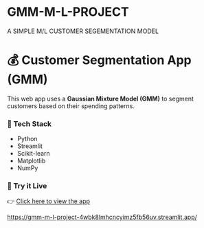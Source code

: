 # GMM-M-L-PROJECT
A SIMPLE M/L CUSTOMER SEGEMENTATION MODEL 
<br>

# 💰 Customer Segmentation App (GMM)

This web app uses a **Gaussian Mixture Model (GMM)** to segment customers based on their spending patterns.

### 🧩 Tech Stack
- Python
- Streamlit
- Scikit-learn
- Matplotlib
- NumPy

### 🚀 Try it Live
👉 [Click here to view the app](https://yourusername-yourrepo.streamlit.app)












https://gmm-m-l-project-4wbk8lmhcncyimz5fb56uv.streamlit.app/
